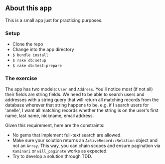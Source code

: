 ## About this app

This is a small app just for practicing purposes.

### Setup

* Clone the repo
* Change into the app directory
* `$ bundle install`
* `$ rake db:setup`
* `$ rake db:test:prepare`

### The exercise

The app has two models: `User` and `Address`. You'll notice most (if not all) their fields are string fields.
We need to be able to search users and addresses with a string query that will return all matching records from the database wherever that string happens to be, e.g. if I search users for 'anelle', I want all matching records whether the string is on the user's first name, last name, nickname, email address.

Given this requirement, here are the constraints:

* No gems that implement full-text search are allowed.
* Make sure your solution returns an `ActiveRecord::Relation` object and not an `Array`. This way, you can chain scopes and ensure pagination via `Kaminari` or `will_paginate` works as expected.
* Try to develop a solution through TDD.
